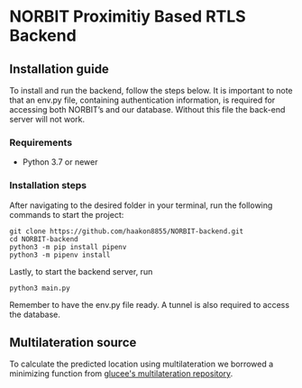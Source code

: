 # NORBIT Proximitiy Based RTLS Backend

## Installation guide
To install and run the backend, follow the steps below.
It is important to note that an env.py file, containing authentication
information, is required for accessing both NORBIT’s and our database.
Without this file the back-end server will not work.

### Requirements
- Python 3.7 or newer

### Installation steps
After navigating to the desired folder in your terminal, run the following
commands to start the project:  

    git clone https://github.com/haakon8855/NORBIT-backend.git
    cd NORBIT-backend
    python3 -m pip install pipenv
    python3 -m pipenv install

Lastly, to start the backend server, run  

    python3 main.py

Remember to have the env.py file ready. A tunnel is also required to access the database.

## Multilateration source
To calculate the predicted location using multilateration we borrowed a 
minimizing function from [glucee's multilateration repository](https://github.com/glucee/Multilateration).